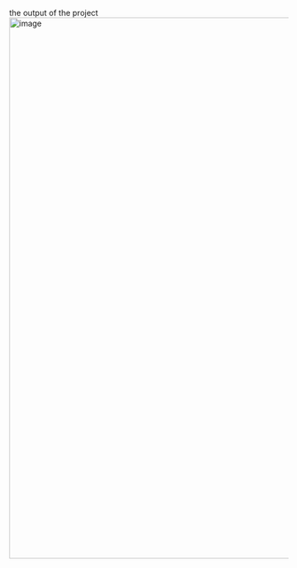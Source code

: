 the output of the project 
<img width="1968" height="974" alt="image" src="https://github.com/user-attachments/assets/fa139e16-995b-4f0f-a229-b83100c52e69" />

